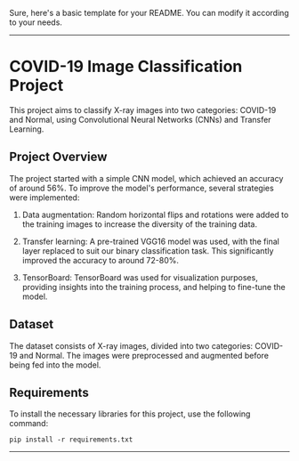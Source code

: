 Sure, here's a basic template for your README. You can modify it according to your needs.

---

# COVID-19 Image Classification Project

This project aims to classify X-ray images into two categories: COVID-19 and Normal, using Convolutional Neural Networks (CNNs) and Transfer Learning.

## Project Overview

The project started with a simple CNN model, which achieved an accuracy of around 56%. To improve the model's performance, several strategies were implemented:

1. Data augmentation: Random horizontal flips and rotations were added to the training images to increase the diversity of the training data.

2. Transfer learning: A pre-trained VGG16 model was used, with the final layer replaced to suit our binary classification task. This significantly improved the accuracy to around 72-80%.

3. TensorBoard: TensorBoard was used for visualization purposes, providing insights into the training process, and helping to fine-tune the model.



## Dataset

The dataset consists of X-ray images, divided into two categories: COVID-19 and Normal. The images were preprocessed and augmented before being fed into the model.

## Requirements

To install the necessary libraries for this project, use the following command:

```
pip install -r requirements.txt
```
---